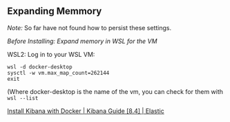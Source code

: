 ## Expanding Memmory

*Note:* So far have not found how to persist these settings.

*Before Installing: Expand memory in WSL for the VM*

WSL2: Log in to your WSL VM: 
```
wsl -d docker-desktop 
sysctl -w vm.max_map_count=262144
exit
```

(Where docker-desktop is the name of the vm, you can check for them with 
`wsl --list`

[Install Kibana with Docker | Kibana Guide [8.4] | Elastic](https://www.elastic.co/guide/en/kibana/current/docker.html) 



